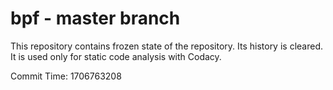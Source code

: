 # bpf - master branch

This repository contains frozen state of the repository.
Its history is cleared. It is used only for static code
analysis with Codacy.

Commit Time: 1706763208